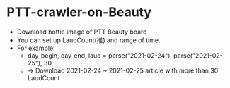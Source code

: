 # PTT-crawler-on-Beauty
* Download hottie image of PTT Beauty board 
* You can set up LaudCount(推) and range of time.
* For example:
    * day_begin, day_end, laud = parse("2021-02-24"), parse("2021-02-25"), 30
    * -> Download 2021-02-24 ~ 2021-02-25 article with more than 30 LaudCount
